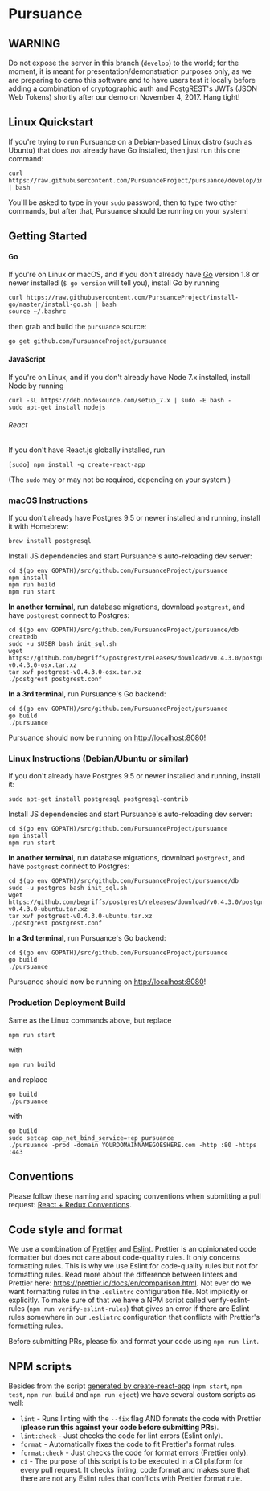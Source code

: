 # Pursuance

## WARNING

Do not expose the server in this branch (`develop`) to the world; for
the moment, it is meant for presentation/demonstration purposes only,
as we are preparing to demo this software and to have users test it
locally before adding a combination of cryptographic auth and
PostgREST's JWTs (JSON Web Tokens) shortly after our demo on November
4, 2017.  Hang tight!


## Linux Quickstart

If you're trying to run Pursuance on a Debian-based Linux distro (such
as Ubuntu) that does _not_ already have Go installed, then just run
this one command:

```
curl https://raw.githubusercontent.com/PursuanceProject/pursuance/develop/install_linux.sh | bash
```

You'll be asked to type in your `sudo` password, then to type two
other commands, but after that, Pursuance should be running on your
system!


## Getting Started

#### Go

If you're on Linux or macOS, and if you don't already have
[Go](https://golang.org/dl/) version 1.8 or newer installed
(`$ go version` will tell you), install Go by running

```
curl https://raw.githubusercontent.com/PursuanceProject/install-go/master/install-go.sh | bash
source ~/.bashrc
```

then grab and build the `pursuance` source:

```
go get github.com/PursuanceProject/pursuance
```


#### JavaScript

If you're on Linux, and if you don't already have Node 7.x installed,
install Node by running

```
curl -sL https://deb.nodesource.com/setup_7.x | sudo -E bash -
sudo apt-get install nodejs
```


###### React

If you don't have React.js globally installed, run

```
[sudo] npm install -g create-react-app
```

(The `sudo` may or may not be required, depending on your system.)


### macOS Instructions

If you don't already have Postgres 9.5 or newer installed and running,
install it with Homebrew:

```
brew install postgresql
```

Install JS dependencies and start Pursuance's auto-reloading dev server:

```
cd $(go env GOPATH)/src/github.com/PursuanceProject/pursuance
npm install
npm run build
npm run start
```

**In another terminal**, run database migrations, download
`postgrest`, and have `postgrest` connect to Postgres:

```
cd $(go env GOPATH)/src/github.com/PursuanceProject/pursuance/db
createdb
sudo -u $USER bash init_sql.sh
wget https://github.com/begriffs/postgrest/releases/download/v0.4.3.0/postgrest-v0.4.3.0-osx.tar.xz
tar xvf postgrest-v0.4.3.0-osx.tar.xz
./postgrest postgrest.conf
```

**In a 3rd terminal**, run Pursuance's Go backend:

```
cd $(go env GOPATH)/src/github.com/PursuanceProject/pursuance
go build
./pursuance
```

Pursuance should now be running on <http://localhost:8080>!


### Linux Instructions (Debian/Ubuntu or similar)

If you don't already have Postgres 9.5 or newer installed and running,
install it:

```
sudo apt-get install postgresql postgresql-contrib
```

Install JS dependencies and start Pursuance's auto-reloading dev server:

```
cd $(go env GOPATH)/src/github.com/PursuanceProject/pursuance
npm install
npm run start
```

**In another terminal**, run database migrations, download
`postgrest`, and have `postgrest` connect to Postgres:

```
cd $(go env GOPATH)/src/github.com/PursuanceProject/pursuance/db
sudo -u postgres bash init_sql.sh
wget https://github.com/begriffs/postgrest/releases/download/v0.4.3.0/postgrest-v0.4.3.0-ubuntu.tar.xz
tar xvf postgrest-v0.4.3.0-ubuntu.tar.xz
./postgrest postgrest.conf
```

**In a 3rd terminal**, run Pursuance's Go backend:

```
cd $(go env GOPATH)/src/github.com/PursuanceProject/pursuance
go build
./pursuance
```

Pursuance should now be running on <http://localhost:8080>!


### Production Deployment Build

Same as the Linux commands above, but replace

```
npm run start
```

with

```
npm run build
```

and replace

```
go build
./pursuance
```

with

```
go build
sudo setcap cap_net_bind_service=+ep pursuance
./pursuance -prod -domain YOURDOMAINNAMEGOESHERE.com -http :80 -https :443
```


## Conventions

Please follow these naming and spacing conventions when submitting a pull request:
[React + Redux Conventions](https://unbug.gitbooks.io/react-native-training/content/45_naming_convention.html).


## Code style and format

We use a combination of [Prettier](https://prettier.io/docs/en/index.html) and [Eslint](https://eslint.org/docs/user-guide/getting-started). Prettier is an opinionated code formatter but does not care about code-quality rules. It only concerns formatting rules. This is why we use Eslint for code-quality rules but not for formatting rules. Read more about the difference between linters and Prettier here: <https://prettier.io/docs/en/comparison.html>. Not ever do we want formatting rules in the `.eslintrc` configuration file. Not implicitly or explicitly. To make sure of that we have a NPM script called verify-eslint-rules (`npm run verify-eslint-rules`) that gives an error if there are Eslint rules somewhere in our `.eslintrc` configuration that conflicts with Prettier's formatting rules.

Before submitting PRs, please fix and format your code using `npm run lint`.


## NPM scripts

Besides from the script [generated by create-react-app](https://github.com/facebookincubator/create-react-app/blob/master/packages/react-scripts/template/README.md#available-scripts) (`npm start`, `npm test`, `npm run build` and `npm run eject`) we have several custom scripts as well:

- `lint` - Runs linting with the `--fix` flag AND formats the code with Prettier (**please run this against your code before submitting PRs**).
- `lint:check` - Just checks the code for lint errors (Eslint only).
- `format` - Automatically fixes the code to fit Prettier's format rules.
- `format:check` - Just checks the code for format errors (Prettier only).
- `ci` - The purpose of this script is to be executed in a CI platform for every pull request. It checks linting, code format and makes sure that there are not any Eslint rules that conflicts with Prettier format rule.

